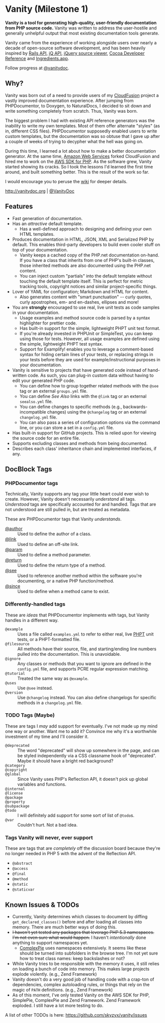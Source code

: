 # Vanity (Milestone 1)

**Vanity is a tool for generating high-quality, user-friendly documentation from PHP source code.** Vanity was
written to address the user-hostile and generally unhelpful output that most existing documentation tools generate.

Vanity came from the experience of working alongside users over nearly a decade of open-source software development,
and has been heavily inspired by [Rails API](http://railsapi.com), [jQ API](http://jqapi.com),
[jQuery source viewer](http://james.padolsey.com/jquery/),
[Cocoa Developer Reference](http://developer.apple.com/library/mac/#documentation/Cocoa/Reference/Foundation/Classes/NSArray_Class/NSArray.html)
and [Ingredients.app](http://fileability.net/ingredients/).

Follow progress at [@vanitydoc](http://twitter.com/vanitydoc).


## Why?

Vanity was born out of a need to provide users of my [CloudFusion](http://getcloudfusion.com) project a vastly improved
documentation experience. After jumping from PHPDocumentor, to Doxygen, to NaturalDocs, I decided to sit down and write
something completely from scratch. Thus, Vanity was born.

The biggest problem I had with existing API reference generators was the inability to write my own templates. Most of them
offer alternate "styles" (as in, different CSS files). PHPDocumentor supposedly enabled users to write custom templates, but
the documentation was so obtuse that I gave up after a couple of weeks of trying to decypher what the hell was going on.

During this time, I learned a lot about how to make a better documentation generator. At the same time,
[Amazon Web Services](http://aws.amazon.com) forked CloudFusion and hired me to work on the
[AWS SDK for PHP](http://aws.amazon.com/sdkforphp). As the software grew, Vanity started showing its cracks. So I took
the lessons I'd learned the first time around, and built something better. This is the result of the work so far.

I would encourage you to peruse the [wiki](https://github.com/skyzyx/vanity/wiki) for deeper details.

<http://vanitydoc.org> | [@VanityDoc](http://twitter.com/vanitydoc)


## Features

* Fast generation of documentation.
* Has an _attractive_ default template.
	* Has a well-defined approach to designing and defining your own HTML templates.
* Produces documentation in HTML, JSON, XML and Serialized PHP by default. This enables third-party developers to build even cooler stuff on top of your documentation.
	* Vanity keeps a cached copy of the PHP.net documentation on-hand. If you have a class that inherits from one of PHP's built-in classes, those inherited methods are also documented using the PHP.net content.
	* You can inject custom "partials" into the default template without touching the default template itself. This is perfect for metric tracking tools, copyright notices and similar project-specific things.
* Lover of YAML for configuration; Markdown and HTML for content.
	* Also generates content with "smart punctuation" -- curly quotes, curly apostrophes, em- and en-dashes, ellipses and more!
* You are **strongly** encouraged to use real, live unit tests as code samples in your documentation.
	* Usage examples and method source code is parsed by a syntax highlighter for prettier code.
	* Has built-in support for the simple, lightweight PHPT unit test format.
	* If you're already invested in PHPUnit or SimpleTest, you can keep using those for tests. However, all usage examples are defined using the simple, lightweight PHPT test syntax.
	* Support for Examplify! enables you to leverage a comment-based syntax for hiding certain lines of your tests, or replacing strings in your tests before they are used for example/instructional purposes in your documentation.
* Vanity is sensitive to projects that have generated code instead of hand-written code. As such, you can plug-in custom data without having to edit your generated PHP code.
	* You can define how to group together related methods with the `@see` tag or an external `groups.yml` file.
	* You can define _See Also_ links with the `@link` tag or an external `seealso.yml` file.
	* You can define changes to specific methods (e.g., backwards-incompatible changes) using the `@changelog` tag or an external `changelog.yml` file.
	* You can also pass a series of configuration options via the command line, or you can store a set in a `config.yml` file.
* Has built-in support for GitHub projects. This is relied upon for viewing the source code for an entire file.
* Supports excluding classes and methods from being documented.
* Describes each class' inheritance chain and implemented interfaces, if any.


## DocBlock Tags

### PHPDocumentor tags

Technically, Vanity supports any tag your little heart could ever wish to create. However, Vanity doesn't necessarily
_understand_ all tags. _Understood_ tags are specifically accounted for and handled. Tags that are not understood are
still pulled in, but are treated as metadata.

These are PHPDocumentor tags that Vanity _understands_.

<dl>
	<dt><a href="http://manual.phpdoc.org/HTMLSmartyConverter/HandS/phpDocumentor/tutorial_tags.author.pkg.html">@author</a></dt>
	<dd>Used to define the author of a class.</dd>
	<dt><a href="http://manual.phpdoc.org/HTMLSmartyConverter/HandS/phpDocumentor/tutorial_tags.link.pkg.html">@link</a></dt>
	<dd>Used to define an off-site link.</dd>
	<dt><a href="http://manual.phpdoc.org/HTMLSmartyConverter/HandS/phpDocumentor/tutorial_tags.param.pkg.html">@param</a></dt>
	<dd>Used to define a method parameter.</dd>
	<dt><a href="http://manual.phpdoc.org/HTMLSmartyConverter/HandS/phpDocumentor/tutorial_tags.return.pkg.html">@return</a></dt>
	<dd>Used to define the return type of a method.</dd>
	<dt><a href="http://manual.phpdoc.org/HTMLSmartyConverter/HandS/phpDocumentor/tutorial_tags.see.pkg.html">@see</a></dt>
	<dd>Used to reference another method within the software you're documenting, or a native PHP function/method.</dd>
	<dt><a href="http://manual.phpdoc.org/HTMLSmartyConverter/HandS/phpDocumentor/tutorial_tags.since.pkg.html">@since</a></dt>
	<dd>Used to define when a method came to exist.</dd>
</dl>

### Differently-handled tags

These are _ideas_ that PHPDocumentor implements with tags, but Vanity handles in a different way.

<dl>
	<dt><code>@example</code></dt>
	<dd>Uses a file called <code>examples.yml</code> to refer to either real, live <a href="http://qa.php.net/write-test.php">PHPT</a> unit tests, or a PHPT-formatted file.</dd>
	<dt><code>@filesource</code></dt>
	<dd>All methods have their source, file, and starting/ending line numbers pulled into the documentation. This is unavoidable.</dd>
	<dt><code>@ignore</code></dt>
	<dd>Any classes or methods that you want to ignore are defined in the <code>config.yml</code> file, and supports PCRE regular expression matching.</dd>
	<dt><code>@tutorial</code></dt>
	<dd>Treated the same way as <code>@example</code>.</dd>
	<dt><code>@uses</code></dt>
	<dd>Use <code>@see</code> instead.</dd>
	<dt><code>@version</code></dt>
	<dd>Use <code>@changelog</code> instead. You can also define changelogs for specific methods in a <code>changelog.yml</code> file.</dd>
</dl>

### TODO Tags (Maybe)

These are tags I _may_ add support for eventually. I've not made up my mind one way or another. Want me to add it?
Convince me why it's a worthwhile investment of my time and I'll consider it.

<dl>
	<dt><code>@deprecated</code></dt>
	<dd>The word "deprecated" will show up somewhere in the page, and can be styled independently via a CSS classname hook of "deprecated". Maybe it should have a bright red background?</dd>
	<dt><code>@category</code></dt>
	<dt><code>@copyright</code></dt>
	<dt><code>@global</code></dt>
	<dd>Since Vanity uses PHP's Reflection API, it doesn't pick up global variables and functions.</dd>
	<dt><code>@internal</code></dt>
	<dt><code>@license</code></dt>
	<dt><code>@package</code></dt>
	<dt><code>@property</code></dt>
	<dt><code>@subpackage</code></dt>
	<dt><code>@todo</code></dt>
	<dd>I will definitely add support for some sort of list of <code>@todo</code>s.</dd>
	<dt><code>@var</code></dt>
	<dd>Couldn't hurt. Not a bad idea.</dd>
</dl>

### Tags Vanity will never, ever support

These are tags that are _completely_ off the discussion board because they're no longer needed in PHP 5 with the advent
of the Reflection API.

* `@abstract`
* `@access`
* `@final`
* `@method`
* `@static`
* `@staticvar`


## Known Issues & TODOs

* Currently, Vanity determines which classes to document by diffing <code>get_declared_classes()</code> before and after loading all classes into memory. There are much better ways of doing this.
* <strike>I haven't yet tested any packages that leverage PHP 5.3 namespaces. I'm not even sure what would happen.</strike> I haven't _intentionally_ done anything to support namespaces yet.
	* [ComplexPie](https://github.com/gsnedders/complexpie) uses namespaces extensively. It seems like these should be turned into subfolders in the browse tree. I'm not yet sure how to treat class names: keep backslashes or not?
* While Vanity tries to be responsible with the memory it uses, it still relies on loading a bunch of code into memory. This makes large projects explode violently. (e.g., Zend Framework)
* Vanity doesn't do a very good job of handling code with a crap-ton of dependencies, complex autoloading rules, or things that rely on the magic of `PATH` definitions. (e.g., Zend Framework)
* As of this moment, I've only tested Vanity on the AWS SDK for PHP, SimplePie, ComplexPie and Zend Framework. Zend Framework exploded. I still have a lot more testing to do.

A list of other TODOs is here: <https://github.com/skyzyx/vanity/issues>

